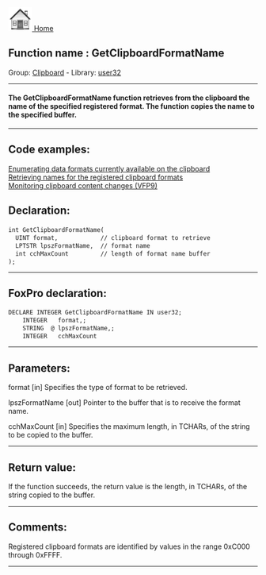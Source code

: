 [<img src="../../images/home.png"> Home ](https://github.com/VFPX/Win32API)  

## Function name : GetClipboardFormatName
Group: [Clipboard](../../functions_group.md#Clipboard)  -  Library: [user32](../../Libraries.md#user32)  
***  


#### The GetClipboardFormatName function retrieves from the clipboard the name of the specified registered format. The function copies the name to the specified buffer. 
***  


## Code examples:
[Enumerating data formats currently available on the clipboard](../../samples/sample_032.md)  
[Retrieving names for the registered clipboard formats](../../samples/sample_268.md)  
[Monitoring clipboard content changes (VFP9)](../../samples/sample_601.md)  

## Declaration:
```foxpro  
int GetClipboardFormatName(
  UINT format,            // clipboard format to retrieve
  LPTSTR lpszFormatName,  // format name
  int cchMaxCount         // length of format name buffer
);  
```  
***  


## FoxPro declaration:
```foxpro  
DECLARE INTEGER GetClipboardFormatName IN user32;
	INTEGER   format,;
	STRING  @ lpszFormatName,;
	INTEGER   cchMaxCount  
```  
***  


## Parameters:
format 
[in] Specifies the type of format to be retrieved. 

lpszFormatName 
[out] Pointer to the buffer that is to receive the format name. 

cchMaxCount 
[in] Specifies the maximum length, in TCHARs, of the string to be copied to the buffer.   
***  


## Return value:
If the function succeeds, the return value is the length, in TCHARs, of the string copied to the buffer.  
***  


## Comments:
Registered clipboard formats are identified by values in the range 0xC000 through 0xFFFF.   
  
***  

